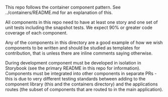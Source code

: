 This repo follows the container component pattern. See ../containers/README.md for an explanation of this.

All components in this repo need to have at least one story and one set of unit tests including the snapshot tests. We expect 90% or greater code coverage of each component.

Any of the components in this directory are a good example of how we wish components to be written and should be studied as templates for contribution, that is unless there are inline comments saying otherwise.

During development component must be developed in isolation in Storybook (see the primary README in this repo for information). Components must be integrated into other components in separate PRs - this is due to very different testing standards between adding to the component library (this and the containers directory) and the applications routes (the subset of components that are routed to in the main application).